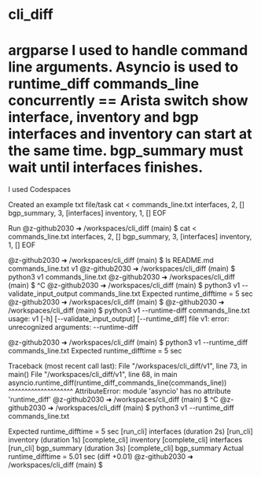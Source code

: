 # cli_diff
argparse I used to handle command line arguments.
Asyncio is used to runtime_diff commands_line concurrently
== Arista switch show interface, inventory and bgp
interfaces and inventory can start at the same time.
bgp_summary must wait until interfaces finishes.
=================

I used Codespaces 

Created an example txt file/task
cat <<EOF > commands_line.txt
interfaces, 2, []
bgp_summary, 3, [interfaces]
inventory, 1, []
EOF

Run 
@z-github2030 ➜ /workspaces/cli_diff (main) $ cat <<EOF > commands_line.txt
interfaces, 2, []
bgp_summary, 3, [interfaces]
inventory, 1, []
EOF

@z-github2030 ➜ /workspaces/cli_diff (main) $ ls
README.md  commands_line.txt  v1
@z-github2030 ➜ /workspaces/cli_diff (main) $ python3 v1 commands_line.txt 
@z-github2030 ➜ /workspaces/cli_diff (main) $ ^C
@z-github2030 ➜ /workspaces/cli_diff (main) $ python3 v1 --validate_input_output commands_line.txt
Expected runtime_difftime = 5 sec
@z-github2030 ➜ /workspaces/cli_diff (main) $ 
@z-github2030 ➜ /workspaces/cli_diff (main) $ python3 v1 --runtime-diff commands_line.txt 
usage: v1 [-h] [--validate_input_output] [--runtime_diff] file
v1: error: unrecognized arguments: --runtime-diff

@z-github2030 ➜ /workspaces/cli_diff (main) $ python3 v1 --runtime_diff commands_line.txt 
Expected runtime_difftime = 5 sec

Traceback (most recent call last):
  File "/workspaces/cli_diff/v1", line 73, in <module>
    main()
  File "/workspaces/cli_diff/v1", line 68, in main
    asyncio.runtime_diff(runtime_diff_commands_line(commands_line))
    ^^^^^^^^^^^^^^^^^^^^
AttributeError: module 'asyncio' has no attribute 'runtime_diff'
@z-github2030 ➜ /workspaces/cli_diff (main) $ ^C
@z-github2030 ➜ /workspaces/cli_diff (main) $ python3 v1 --runtime_diff commands_line.txt 

Expected runtime_difftime = 5 sec
[run_cli] interfaces (duration 2s)
[run_cli] inventory (duration 1s)
[complete_cli] inventory
[complete_cli] interfaces
[run_cli] bgp_summary (duration 3s)
[complete_cli] bgp_summary
Actual runtime_difftime = 5.01 sec (diff +0.01)
@z-github2030 ➜ /workspaces/cli_diff (main) $ 
